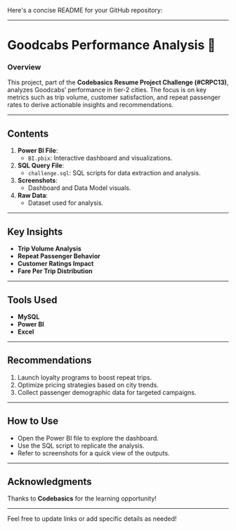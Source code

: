 Here's a concise README for your GitHub repository:  

---

# **Goodcabs Performance Analysis 🚗**  

### **Overview**  
This project, part of the **Codebasics Resume Project Challenge (#CRPC13)**, analyzes Goodcabs’ performance in tier-2 cities. The focus is on key metrics such as trip volume, customer satisfaction, and repeat passenger rates to derive actionable insights and recommendations.  

---

## **Contents**  
1. **Power BI File**:  
   - `BI.pbix`: Interactive dashboard and visualizations.  
2. **SQL Query File**:  
   - `challenge.sql`: SQL scripts for data extraction and analysis.  
3. **Screenshots**:  
   - Dashboard and Data Model visuals.  
4. **Raw Data**:  
   - Dataset used for analysis.  

---

## **Key Insights**  
- **Trip Volume Analysis**  
- **Repeat Passenger Behavior**  
- **Customer Ratings Impact**  
- **Fare Per Trip Distribution**  

---

## **Tools Used**  
- **MySQL**  
- **Power BI**  
- **Excel**  

---

## **Recommendations**  
1. Launch loyalty programs to boost repeat trips.  
2. Optimize pricing strategies based on city trends.  
3. Collect passenger demographic data for targeted campaigns.  

---

## **How to Use**  
- Open the Power BI file to explore the dashboard.  
- Use the SQL script to replicate the analysis.  
- Refer to screenshots for a quick view of the outputs.  

---  

## **Acknowledgments**  
Thanks to **Codebasics** for the learning opportunity!  

---  

Feel free to update links or add specific details as needed!
